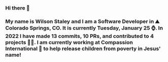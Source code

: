 ### Hi there 👋

### My name is Wilson Staley and I am a Software Developer in ⛰ Colorado Springs, CO.  It is currently Tuesday, January 25 ⌚. In 2022 I have made 13 commits, 10 PRs, and contributed to 4 projects 👨‍💻. I am currently working at Compassion International 🏢 to help release children from poverty in Jesus' name!